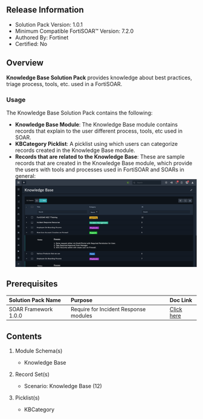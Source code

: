 ## Release Information

- Solution Pack Version: 1.0.1
- Minimum Compatible FortiSOAR™ Version: 7.2.0
- Authored By: Fortinet
- Certified: No

## Overview

**Knowledge Base Solution Pack** provides knowledge about best practices, triage process, tools, etc. used in a FortiSOAR.

### Usage

The Knowledge Base Solution Pack contains the following:

- **Knowledge Base Module**: The Knowledge Base module contains records that explain to the user different process, tools, etc used in SOAR.
- **KBCategory Picklist**: A picklist using which users can categorize records created in the Knowledge Base module.
- **Records that are related to the Knowledge Base**: These are sample records that are created in the Knowledge Base module, which provide the users with tools and processes used in FortiSOAR and SOARs in general:  
  ![Sample Knowledge Base records](docs/KBSampleRecords.png)

## Prerequisites

|**Solution Pack Name**|**Purpose**|**Doc Link**|
| :- | :- | :- |
|SOAR Framework 1.0.0|Require for Incident Response modules|[Click here](https://github.com/fortinet-fortisoar/solution-pack-soar-framework/blob/develop/README.md)|

## Contents

1. Module Schema(s)
    - Knowledge Base

2. Record Set(s)
    - Scenario: Knowledge Base (12)

3. Picklist(s)
    - KBCategory

